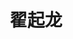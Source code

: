 ---
# Display name

title: 翟起龙
user_groups: ["Graduated Post-Doc"]



organizations:
- name: 2018-2020 

Interests:
- Material science

---